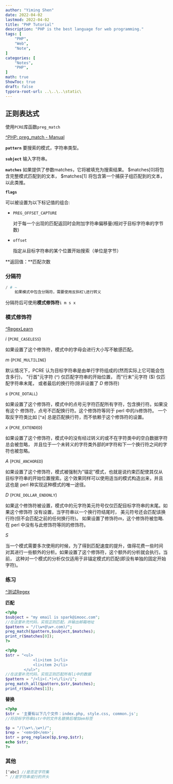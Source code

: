 ```yaml
---
author: "Yiming Shen"
date: 2022-04-02
lastmod: 2022-04-02
title: "PHP Tutorial"
description: "PHP is the best language for web programming."
tags: [
    "PHP",
    "Web",
    "Note",
]
categories: [
    "Notes", 
    "PHP",
]
math: true
ShowToc: true
draft: false
typora-root-url: ..\..\..\static\
---
```


## 正则表达式

使用`PCRE`库函数`preg_match`

[^PHP: preg_match - Manual](https://www.php.net/manual/zh/function.preg-match.php)

**`pattern`**
要搜索的模式，字符串类型。

**`subject`**
输入字符串。

**`matches`**
如果提供了参数matches，它将被填充为搜索结果。 \$matches[0]将包含完整模式匹配到的文本， \$matches[1] 将包含第一个捕获子组匹配到的文本，以此类推。

**`flags`**

可以被设置为以下标记值的组合:

- `PREG_OFFSET_CAPTURE`

  对于每一个出现的匹配返回时会附加字符串偏移量(相对于目标字符串的字节数)

- `offset`

  指定从目标字符串的某个位置开始搜索（单位是字节）

**返回值：**匹配次数

### 分隔符

```php
/ # ~
    如果模式中包含分隔符，需要使用反斜杠\进行转义
```

分隔符后可使用**模式修饰符**`i m s x`

### 模式修饰符

[^RegexLearn](https://regexlearn.com/zh-cn/cheatsheet)

*i* (`PCRE_CASELESS`)

如果设置了这个修饰符，模式中的字母会进行大小写不敏感匹配。

*m* (`PCRE_MULTILINE`)

默认情况下，PCRE 认为目标字符串是由单行字符组成的(然而实际上它可能会包含多行)， "行首"元字符 (^) 仅匹配字符串的开始位置， 而"行末"元字符 ($) 仅匹配字符串末尾， 或者最后的换行符(除非设置了 *D* 修饰符)

*s* (`PCRE_DOTALL`)

如果设置了这个修饰符，模式中的点号元字符匹配所有字符，包含换行符。如果没有这个 修饰符，点号不匹配换行符。这个修饰符等同于 perl 中的/s修饰符。 一个取反字符类比如 [^a] 总是匹配换行符，而不依赖于这个修饰符的设置。

*x* (`PCRE_EXTENDED`)

如果设置了这个修饰符，模式中的没有经过转义的或不在字符类中的空白数据字符总会被忽略， 并且位于一个未转义的字符类外部的#字符和下一个换行符之间的字符也被忽略。

*A* (`PCRE_ANCHORED`)

如果设置了这个修饰符，模式被强制为"锚定"模式，也就是说约束匹配使其仅从 目标字符串的开始位置搜索。这个效果同样可以使用适当的模式构造出来，并且 这也是 perl 种实现这种模式的唯一途径。

*D* (`PCRE_DOLLAR_ENDONLY`)

如果这个修饰符被设置，模式中的元字符美元符号仅仅匹配目标字符串的末尾。如果这个修饰符 没有设置，当字符串以一个换行符结尾时， 美元符号还会匹配该换行符(但不会匹配之前的任何换行符)。 如果设置了修饰符*m*，这个修饰符被忽略. 在 perl 中没有与此修饰符等同的修饰符。

*S*

当一个模式需要多次使用的时候，为了得到匹配速度的提升，值得花费一些时间 对其进行一些额外的分析。如果设置了这个修饰符，这个额外的分析就会执行。当前， 这种对一个模式的分析仅仅适用于非锚定模式的匹配(即没有单独的固定开始字符)。

### 练习

[^测试Regex](https://regexlearn.com/zh-cn/playground)

**匹配**

```php
<?php
$subject = "my email is spark@imooc.com";
//在这里补充代码，实现正则匹配，并输出邮箱地址
$pattern = "/(\w+@\w+.com)/";
preg_match($pattern,$subject,$matches);
print_r($matches[0]);
?>
```

```php
<?php
$str = "<ul>
            <li>item 1</li>
            <li>item 2</li>
        </ul>";
//在这里补充代码，实现正则匹配所有li中的数据
$pattern = "/<li>(.*)<\/li>/i";
preg_match_all($pattern,$str,$matches);
print_r($matches[1]);
```

**替换**

```php
<?php
$str = '主要有以下几个文件：index.php, style.css, common.js';
//将目标字符串$str中的文件名替换后增加em标签

$p = "/(\w+\.\w+)/";
$rep = '<em>$0</em>';
$str = preg_replace($p,$rep,$str);
echo $str;
?>
```

### 其他

```php
[^abc] //是否定字符集
^ //是字符串或行的开头
```

